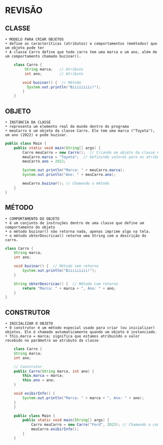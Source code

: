 #  REVISÃO

## CLASSE  
    • MODELO PARA CRIAR OBJETOS 
    • define as caracteríticas (atributos) e comportamentos (meétodos) que um objeto pode ter
    • A classe Carro define que todo carro tem uma marca e um ano, além de um comportamento chamado buzinar().
    
``` .java
    class Carro {
         String marca;   // Atributo
         int ano;        // Atributo

        void buzinar() {  // Método
          System.out.println("Biiiiiiiii!");
        }
    }

```
## OBJETO 
    • INSTâNCIA DA CLASSE
    • representa um elemento real do mundo dentro do programa
    • meuCarro é um objeto da classe Carro. Ele tem uma marca ("Toyota"), um ano (2022) e pode buzinar.

``` .java
public class Main {
    public static void main(String[] args) {
        Carro meuCarro = new Carro();  // Criando um objeto da classe Carro
        meuCarro.marca = "Toyota";  // Definindo valores para os atributos
        meuCarro.ano = 2022;

        System.out.println("Marca: " + meuCarro.marca);
        System.out.println("Ano: " + meuCarro.ano);

        meuCarro.buzinar(); // Chamando o método
    }
}


```

## MÉTODO 
    • COMPORTAMENTO DO OBJETO
    • é um conjunto de instruções dentro de uma classe que define um comportamento do objeto
    • o método buzinar() não retorna nada, apenas imprime algo na tela.
    • o método obterDescricao() retorna uma String com a descrição do carro.

```.java
class Carro {
    String marca;
    int ano;

    void buzinar() {  // Método sem retorno
        System.out.println("Biiiiiiiii!");
    }

    String obterDescricao() {  // Método com retorno
        return "Marca: " + marca + ", Ano: " + ano;
    }
}


```

## CONSTRUTOR 
    • INICIALIZAR O OBJETO
    • O construtor é um método especial usado para criar (ou inicializar) objetos. Ele é chamado automaticamente quando um objeto é instanciado.
    • this.marca = marca; significa que estamos atribuindo o valor recebido no parâmetro ao atributo da classe
    
```.java
    class Carro {
    String marca;
    int ano;

    // Construtor
    public Carro(String marca, int ano) {
        this.marca = marca;
        this.ano = ano;
    }

    void exibirInfo() {
        System.out.println("Marca: " + marca + ", Ano: " + ano);
    }
    }

    public class Main {
        public static void main(String[] args) {
            Carro meuCarro = new Carro("Ford", 2023); // Chamando o construtor
            meuCarro.exibirInfo();
        }
    }
```




